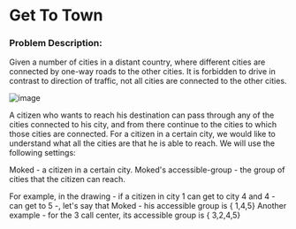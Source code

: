 # Get To Town

### Problem Description:

Given a number of cities in a distant country, where different cities are connected by one-way roads to the other cities.
It is forbidden to drive in contrast to direction of traffic, not all cities are connected to the other cities.

![image](https://user-images.githubusercontent.com/44345318/201055858-120cc822-be11-4128-8f3e-9751ee3a2cbe.png)


A citizen who wants to reach his destination can pass through any of the cities connected to his city, and from there continue to the cities
to which those cities are connected.
For a citizen in a certain city, we would like to understand what all the cities are that he is able to reach.
We will use the following settings:

Moked - a citizen in a certain city.
Moked's accessible-group - the group of cities that the citizen can reach.

For example, in the drawing - if a citizen in city 1 can get to city 4 and 4 - can get to 5 -, let's say that Moked - his accessible group is { 1,4,5}
Another example - for the 3 call center, its accessible group is { 3,2,4,5}
